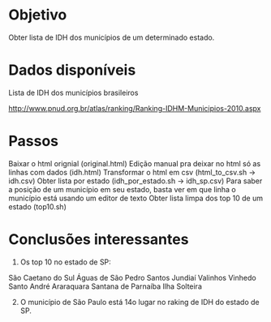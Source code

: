 
Objetivo
===========

Obter lista de IDH dos municípios de um determinado estado.


Dados disponíveis
===================

Lista de IDH dos municípios brasileiros

http://www.pnud.org.br/atlas/ranking/Ranking-IDHM-Municipios-2010.aspx


Passos
========

Baixar o html orignial (original.html)
Edição manual pra deixar no html só as linhas com dados (idh.html)
Transformar o html em csv (html_to_csv.sh -> idh.csv)
Obter lista por estado (idh_por_estado.sh -> idh_sp.csv)
Para saber a posição de um município em seu estado, basta ver em que linha o município está usando um editor de texto
Obter lista limpa dos top 10 de um estado (top10.sh)

Conclusões interessantes
============

1) Os top 10 no estado de SP:

 São Caetano do Sul 
 Águas de São Pedro 
 Santos 
 Jundiaí 
 Valinhos 
 Vinhedo 
 Santo André 
 Araraquara 
 Santana de Parnaíba 
 Ilha Solteira

2) O município de São Paulo está 14o lugar no raking de IDH do estado de SP.


